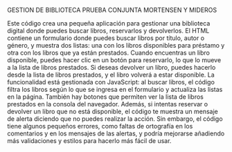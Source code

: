GESTION DE BIBLIOTECA PRUEBA CONJUNTA MORTENSEN Y MIDEROS


Este código crea una pequeña aplicación para gestionar una biblioteca digital donde puedes buscar libros, 
reservarlos y devolverlos. El HTML contiene un formulario donde puedes buscar libros por título, autor o género, 
y muestra dos listas: una con los libros disponibles para préstamo y otra con los libros que ya están prestados. 
Cuando encuentras un libro disponible, puedes hacer clic en un botón para reservarlo, lo que lo mueve a la lista 
de libros prestados. Si deseas devolver un libro, puedes hacerlo desde la lista de libros prestados,
 y el libro volverá a estar disponible. La funcionalidad está gestionada con JavaScript: al buscar libros, 
 el código filtra los libros según lo que se ingresa en el formulario y actualiza las listas en la página. 
 También hay botones que permiten ver la lista de libros prestados en la consola del navegador. Además,
  si intentas reservar o devolver un libro que no está disponible, el código te muestra un mensaje de 
  alerta diciendo que no puedes realizar la acción. Sin embargo, el código tiene algunos pequeños errores,
   como faltas de ortografía en los comentarios y en los mensajes de las alertas,
 y podría mejorarse añadiendo más validaciones y estilos para hacerlo más fácil de usar.
